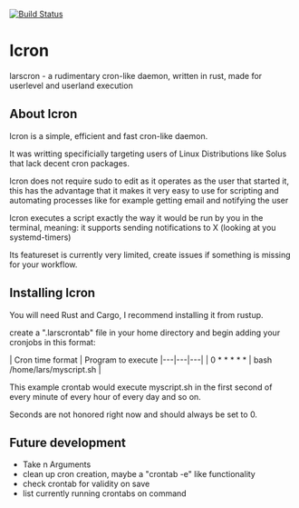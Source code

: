 [![Build Status](https://travis-ci.com/larsgrah/lcron.svg?branch=master)](https://travis-ci.com/larsgrah/lcron)

# lcron
larscron - a rudimentary cron-like daemon, written in rust, made for userlevel and userland execution

## About lcron
lcron is a simple, efficient and fast cron-like daemon.

It was writting specificially targeting users of Linux Distributions like Solus that lack decent cron packages.

lcron does not require sudo to edit as it operates as the user that started it, this has the advantage that it makes it very easy to use for scripting and automating processes like for example getting email and notifying the user

lcron executes a script exactly the way it would be run by you in the terminal, meaning: it supports sending notifications to X (looking at you systemd-timers)

Its featureset is currently very limited, create issues if something is missing for your workflow.

## Installing lcron
You will need Rust and Cargo, I recommend installing it from rustup.

create a ".larscrontab" file in your home directory and begin adding your cronjobs in this format:

| Cron time format  | Program to execute
|---|---|---|
| 0 * * * * *  | bash /home/lars/myscript.sh  |

This example crontab would execute myscript.sh in the first second of every minute of every hour of every day and so on.

Seconds are not honored right now and should always be set to 0.

## Future development
- Take n Arguments
- clean up cron creation, maybe a "crontab -e" like functionality
- check crontab for validity on save
- list currently running crontabs on command
